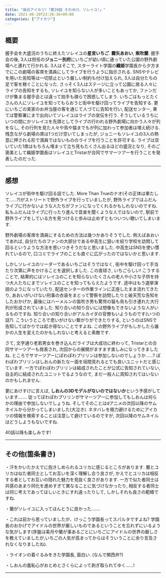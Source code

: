 ```yaml
---
title: "毎日アイカツ!「第39話 それゆけ、ソレイユ!」"
date: 2021-06-20T23:39:36+09:00
categories: ["アイカツ"]
---
```

## 概要

握手会を大盛況のうちに終えたソレイユの**星宮いちご**. **霧矢あおい**, **紫吹蘭**. 握手会の後, 3人は担任の**ジョニー別府**にいちごが幼い頃に通っていた公園の野外劇場へと連れて行かれる. 3人はそこで, スターライト学園の**織姫**学園長から夕方までにこの劇場の客席を満員にしてライブを行うように指示される. SNSやテレビを用いた告知等は一切禁止という厳しい制約も付け加えられ, 3人は自分たちの足で客を稼ぐことになった. さっそく3人はステージに立って公園に居る人々にライブの告知をするも, ソレイユを知らない人が多いこともあってか, ファンだけが集まる握手会とは違って拍手も疎らで困惑してしまう. いちごはもっとたくさんの人にソレイユを知ってもらおうと街中を駆け回ってライブを告知する. 更にいちごの実家のお弁当屋の客を通じて人づてに告知を行い, 配送センター, 果ては警察署にまで出向いてソレイユはライブの宣伝を行う. そうしているうちにいつの間にかソレイユを先頭としてライブの行われる野外劇場に向かう人々が列をなし, その行列を見た人々や鳥や猫までもが列に加わって参加者は増え続ける. 残念ながら劇場の席は1つだけ空いてしまったが, ジョニーもソレイユの3人の熱意に押される形で満員ではないもののライブを行うことを許可する. ライブは空いていた1席はもちろん埋まって立ち見もたくさん出るほどの盛況となり, そのご褒美として織姫学園長はソレイユとTristarが合同でサマーツアーを行うことを発表したのだった.

***

## 感想

ソレイユが街中を駆け回る話でした. More Than Trueのナオ(その正体は果たして……?)がストリートで野外ライブを行っていましたが, 野外ライブではふだんライブに行かないような人たちがファンになってくれるかもしれないのですね. 私もふだんはライブに行ったり進んで音楽を聞くような人ではないので, 駅前で野外ライブをしている方を見つけると歩みは止めずともついつい聴いてしまいます.

野外劇場の客席を満員にするための方法は幾つかありそうでした. 例えばあおいであれば, 自分たちのファンの大部分である中高生に狙いを絞り学校を訪問して回るというような方法を思いつきそうだなと思いました. 中高生はSNSを使い慣れているので, 口コミでライブのことも直ぐに広がったのではないかと思います.

しかしソレイユのリーダーであるいちごはそうではなく, 街中を駆け回って手当たり次第に声をかけることを選択しました. この直球さ, いちごらしい! こうすることで, 結果的にはソレイユのことを知らないたくさんの老人や小さな子供を持つ大人たちにまでソレイユのことを知ってもらえたようです. 途中はもう選挙演説のようになっていたり, 配送センターの作業ラインに正座したまま流れてきたり, あおいがいけない刑事の衣装をまとって警察を訪問したりと破天荒な告知をしたおかげか, 最後にはハーメルンの笛吹き男も驚愕の猫も鳥も引き連れた大行列が形成されていました. 知り合いの知り合いには想像もできないような人がいるものですね. 知り合いの知り合いがアルカイダの官僚もいようものです(いつの話?). こういうところで思いがけない繋がりができたりする, というのはSNSで告知してばかりでは起き得ないことですよね. この野外ライブがもしかしたら誰かの人生を変えたのかもしれないと考えると素敵です.

さて, 文字通り老若男女を巻き込んだライブは大成功に終わって, Tristarとの合同サマーツアーも発表され, 次回からの展開がますます楽しみになってきましたね. ところでサマーツアーにぽわぽわプリリンは参加しないのでしょうか……? ぽわぽわプリリンはしおんの新たな一面を垣間見れるとても良いユニットだと感じています. 一方でぽわぽわプリリンは結成されたことが公式に告知されていない, 自主的に結成されたユニットでるようなので, まだ一般人に周知されてはいないのかもしれません.

更にあけすけに言えば, **しおんの3Dモデルがないのではないか**という予感がしています……. 従ってぽわぽわプリリンがサマーツアーに参加してもしおんは何らかの理由で参加しないでしょうね. そしてそのことはdアニメの次回以降のサムネイルから分かってしまいました(大泣き). ネタバレを極力避けるためにアイカツの情報を検索することは注意して避けているのですが, 次回以降のサムネイルはどうしようもないですね.

40話以降も楽しみです!

***

## その他(箇条書き)

・汗をかいたかえでに抱きしめられるユリカに感じるところがあります. 蘭とユリカは似た者同士としてお互いを深く理解し合う良さが, かえでとユリカは相反する者としてお互いの隠れた魅力を見抜く良さがあります. 一方で似た者同士は共感のあまり同化を進めすぎて異なることに気づけなかったり, 相反する者同士は同じ考えであってほしいときにすれ違ったりして, しかしそれも良さの範疇ですね.  

・蘭がソレイユに入ってほんとうに良かった…….

・これは前から思っていましたが、けっこう学園長ってスパルタですよね? 学園長のおかげでアイドルの世界が厳しいものであるということを忘れずにいるような気がします(序盤は美月や蘭が事あるごとにいちごにアイドルの世界の厳しさを教えていましたが,いちごの人気が高まってからはそういうことに余り言及されなくなりましたね).

・ライオンの着ぐるみをきた学園長, 面白い. (なんで関西弁?)

・しおんの羞恥心がおとめとさくらによって剥ぎ取られてゆく……!

***
